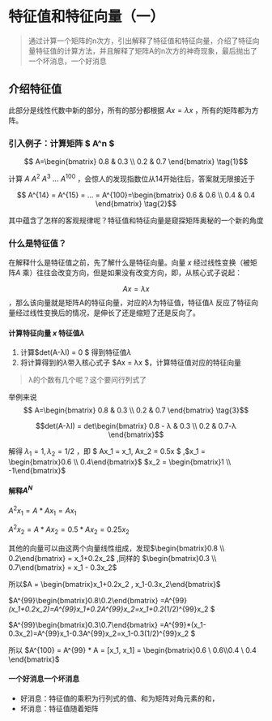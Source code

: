 <script src="https://cdn.mathjax.org/mathjax/latest/MathJax.js?config=TeX-AMS-MML_HTMLorMML" type="text/javascript"></script>
<script type="text/x-mathjax-config">
MathJax.Hub.Config({
    tex2jax: {
    skipTags: ['script', 'noscript', 'style', 'textarea', 'pre'],
    inlineMath: [['$','$']]
    }
});
</script>

# 特征值和特征向量（一）

> 通过计算一个矩阵的n次方，引出解释了特征值和特征向量，介绍了特征向量特征值的计算方法，并且解释了矩阵A的n次方的神奇现象，最后抛出了一个坏消息，一个好消息

## 介绍特征值

此部分是线性代数中新的部分，所有的部分都根据 $Ax=λx$ ，所有的矩阵都为方阵。

### 引入**例子**：计算矩阵 $ A^n $

$$ A=\begin{bmatrix} 0.8 & 0.3 \\ 0.2 & 0.7 \end{bmatrix} \tag{1}$$ 

计算 $A$ $A^2$ $A^3$ $...$ $A^{100}$ ，会惊人的发现指数位从14开始往后，答案就无限接近于

$$ A^{14} = A^{15} = ... = A^{100}=\begin{bmatrix} 0.6 & 0.6 \\ 0.4 & 0.4 \end{bmatrix} \tag{2}$$

其中蕴含了怎样的客观规律呢？特征值和特征向量是窥探矩阵奥秘的一个新的角度

### 什么是**特征值**？

在解释什么是特征值之前，先了解什么是特征向量。向量 $x$ 经过线性变换（被矩阵$A$ 乘）往往会改变方向，但是如果没有改变方向，即，从核心式子说起：

$$ Ax = λx  $$ ，那么该向量就是矩阵A的特征向量，对应的$λ$为特征值，特征值$λ$ 反应了特征向量经过线性变换后的情况，是伸长了还是缩短了还是反向了。

#### 计算特征向量 $x$ 特征值$λ$

1. 计算$det(A-λI) = 0 $ 得到特征值$λ$ 
2. 将计算得到的$λ$带入核心式子 $Ax = λx $，计算特征值对应的特征向量

> λ的个数有几个呢？这个要问行列式了

举例来说$$ A=\begin{bmatrix} 0.8 & 0.3 \\ 0.2 & 0.7 \end{bmatrix} \tag{3}$$ 

$$det(A-λI) = det\begin{bmatrix} 0.8 - λ & 0.3 \\ 0.2 & 0.7-λ \end{bmatrix}$$

解得 $λ_1 = 1 , λ_2 = 1/2$ ，即 $ Ax_1 = x_1, Ax_2 = 0.5x $ ,$x_1 = \begin{bmatrix}0.6 \\ 0.4\end{bmatrix}$ $x_2 = \begin{bmatrix}1 \\ -1\end{bmatrix}$

#### 解释$A^N$

$A^2x_1 = A * Ax_1 = Ax_1$

$A^2x_2 = A * Ax_2  = 0.5 * Ax_2 = 0.25x_2$

其他的向量可以由这两个向量线性组成，发现$\begin{bmatrix}0.8 \\ 0.2\end{bmatrix} = x_1+0.2x_2$ ,同样的 $\begin{bmatrix}0.3 \\ 0.7\end{bmatrix} = x_1 - 0.3x_2$

所以$A = \begin{bmatrix}x_1+0.2x_2 , x_1-0.3x_2\end{bmatrix}$ 

$A^{99}\begin{bmatrix}0.8\\0.2\end{bmatrix} =A^{99}*(x_1+0.2x_2)=A^{99}x_1+0.2A^{99}x_2=x_1+0.2*(1/2)^{99}x_2 $

$A^{99}\begin{bmatrix}0.3\\0.7\end{bmatrix} =A^{99}*(x_1-0.3x_2)=A^{99}x_1-0.3A^{99}x_2=x_1-0.3(1/2)^{99}x_2 $

所以 $A^{100} = A^{99} * A =  [x_1, x_1] = \begin{bmatrix}0.6 \ 0.6\\0.4 \ 0.4  \end{bmatrix}$

#### 一个好消息一个坏消息

- 好消息：特征值的乘积为行列式的值、和为矩阵对角元素的和，
- 坏消息：特征值随着矩阵